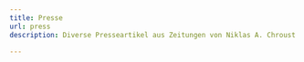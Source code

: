 ```yaml
---
title: Presse
url: press
description: Diverse Presseartikel aus Zeitungen von Niklas A. Chroust.

---
```

